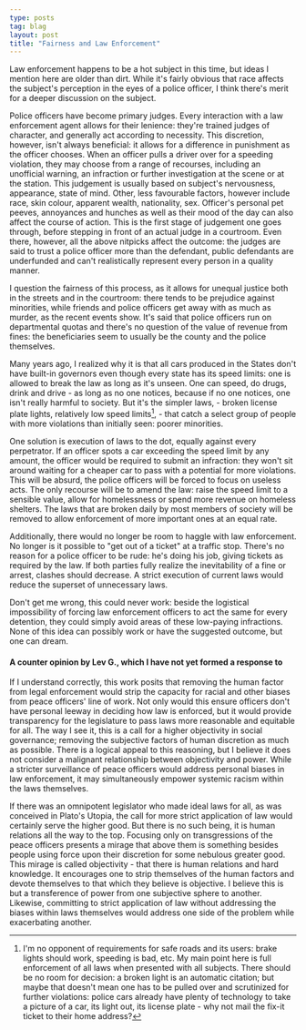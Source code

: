 ```yaml
---
type: posts
tag: blag
layout: post
title: "Fairness and Law Enforcement"
---
```


Law enforcement happens to be a hot subject in this time, but ideas I mention here are older than dirt. While it's fairly obvious that race affects the subject's perception in the eyes of a police officer, I think there's merit for a deeper discussion on the subject.

Police officers have become primary judges. Every interaction with a law enforcement agent allows for their lenience: they're trained judges of character, and generally act according to necessity. This discretion, however, isn't always beneficial: it allows for a difference in punishment as the officer chooses. When an officer pulls a driver over for a speeding violation, they may choose from a range of recourses, including an unofficial warning, an infraction or further investigation at the scene or at the station. This judgement is usually based on subject's nervousness, appearance, state of mind. Other, less favourable factors, however include race, skin colour, apparent wealth, nationality, sex. Officer's personal pet peeves, annoyances and hunches as well as their mood of the day can also affect the course of action. This is the first stage of judgement one goes through, before stepping in front of an actual judge in a courtroom. Even there, however, all the above nitpicks affect the outcome: the judges are said to trust a police officer more than the defendant, public defendants are underfunded and can't realistically represent every person in a quality manner.

I question the fairness of this process, as it allows for unequal justice both in the streets and in the courtroom: there tends to be prejudice against minorities, while friends and police officers get away with as much as murder, as the recent events show. It's said that police officers run on departmental quotas and there's no question of the value of revenue from fines: the beneficiaries seem to usually be the county and the police themselves.

Many years ago, I realized why it is that all cars produced in the States don't have built-in governors even though every state has its speed limits: one is allowed to break the law as long as it's unseen. One can speed, do drugs, drink and drive - as long as no one notices, because if no one notices, one isn't really harmful to society. But it's the simpler laws, - broken license plate lights, relatively low speed limits[^1], - that catch a select group of people with more violations than initially seen: poorer minorities.

One solution is execution of laws to the dot, equally against every perpetrator. If an officer spots a car exceeding the speed limit by any amount, the officer would be required to submit an infraction: they won't sit around waiting for a cheaper car to pass with a potential for more violations. This will be absurd, the police officers will be forced to focus on useless acts. The only recourse will be to amend the law: raise the speed limit to a sensible value, allow for homelessness or spend more revenue on homeless shelters. The laws that are broken daily by most members of society will be removed to allow enforcement of more important ones at an equal rate.

Additionally, there would no longer be room to haggle with law enforcement. No longer is it possible to "get out of a ticket" at a traffic stop. There's no reason for a police officer to be rude: he's doing his job, giving tickets as required by the law. If both parties fully realize the inevitability of a fine or arrest, clashes should decrease. A strict execution of current laws would reduce the superset of unnecessary laws.

Don't get me wrong, this could never work: beside the logistical impossibility of forcing law enforcement officers to act the same for every detention, they could simply avoid areas of these low-paying infractions. None of this idea can possibly work or have the suggested outcome, but one can dream.

#### A counter opinion by Lev G., which I have not yet formed a response to

If I understand correctly, this work posits that removing the human factor from legal enforcement would strip the capacity for racial and other biases from peace officers' line of work. Not only would this ensure officers don't have personal leeway in deciding how law is enforced, but it would provide transparency for the legislature to pass laws more reasonable and equitable for all. The way I see it, this is a call for a higher objectivity in social governance; removing the subjective factors of human discretion as much as possible. There is a logical appeal to this reasoning, but I believe it does not consider a malignant relationship between objectivity and power. While a stricter surveillance of peace officers would address personal biases in law enforcement, it may simultaneously empower systemic racism within the laws themselves.

If there was an omnipotent legislator who made ideal laws for all, as was conceived in Plato's Utopia, the call for more strict application of law would certainly serve the higher good. But there is no such being, it is human relations all the way to the top. Focusing only on transgressions of the peace officers presents a mirage that above them is something besides people using force upon their discretion for some nebulous greater good. This mirage is called objectivity - that there is human relations and hard knowledge. It encourages one to strip themselves of the human factors and devote themselves to that which they believe is objective. I believe this is but a transference of power from one subjective sphere to another. Likewise, committing to strict application of law without addressing the biases within laws themselves would address one side of the problem while exacerbating another.

[^1]: I'm no opponent of requirements for safe roads and its users: brake lights should work, speeding is bad, etc. My main point here is full enforcement of all laws when presented with all subjects. There should be no room for decision: a broken light is an automatic citation; but maybe that doesn't mean one has to be pulled over and scrutinized for further violations: police cars already have plenty of technology to take a picture of a car, its light out, its license plate - why not mail the fix-it ticket to their home address?
